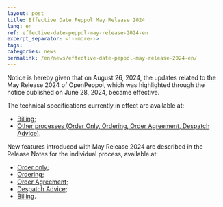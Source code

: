 ```yaml
---
layout: post
title: Effective Date Peppol May Release 2024
lang: en
ref: effective-date-peppol-may-release-2024-en
excerpt_separator: <!--more-->
tags:
categories: news
permalink: /en/news/effective-date-peppol-may-release-2024-en/
---
```

Notice is hereby given that on August 26, 2024, the updates related to the May Release 2024 of OpenPeppol, which was highlighted through the notice published on June 28, 2024, became effective.

The technical specifications currently in effect are available at:

- [Billing](https://peppol-docs.agid.gov.it/docs/my_index_fatt.jsp);
- [Other processes (Order Only, Ordering, Order Agreement, Despatch Advice)](https://peppol-docs.agid.gov.it/docs/my_index.jsp).
<!--more--> 

New features introduced with May Release 2024 are described in the Release Notes for the individual process, available at:

- [Order only](https://peppol-docs.agid.gov.it/docs/docs/ITA/others/guides/release-notes-it/3-order-only/main.html);
- [Ordering](https://peppol-docs.agid.gov.it/docs/docs/ITA/others/guides/release-notes-it/28-ordering/main.html);
- [Order Agreement](https://peppol-docs.agid.gov.it/docs/docs/ITA/others/guides/release-notes-it/42-orderagreement/main.html);
- [Despatch Advice](https://peppol-docs.agid.gov.it/docs/docs/ITA/others/guides/release-notes-it/30-despatchadvice/main.html);
- [Billing](https://peppol-docs.agid.gov.it/docs/docs/ITA/invoice/guide/release-notes-it/main.html).